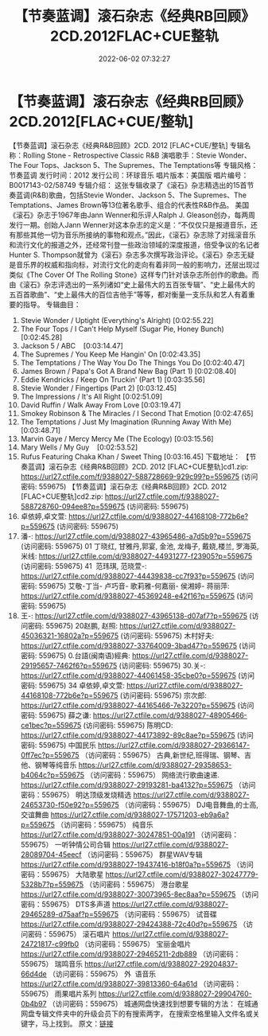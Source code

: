 ﻿---
title: 【节奏蓝调】滚石杂志《经典RB回顾》2CD.2012FLAC+CUE整轨
date: 2022-06-02 07:32:27
categories: 古典音乐、新世纪、纯音雅乐
tags: 纯音雅乐
---
# 【节奏蓝调】滚石杂志《经典RB回顾》2CD.2012[FLAC+CUE/整轨]

【节奏蓝调】滚石杂志《经典R&B回顾》2CD.
2012 [FLAC+CUE/整轨]
专辑名称：Rolling Stone -
Retrospective Classic R&B
演唱歌手：Stevie Wonder、The Four
Tops、Jackson 5、The Supremes、The Temptations等
专辑风格：节奏蓝调
发行时间：2012
发行公司：环球音乐
唱片版本：美国版
唱片编号：B0017143-02/58749
专辑介绍：
这张专辑收录了《滚石》杂志精选出的15首节奏蓝调(R&B)歌曲，包括Stevie
Wonder、Jackson 5、The Supremes、The Temptations、James
Brown等13位著名歌手、组合的代表性R&B作品。
美国《滚石》杂志于1967年由Jann
Wenner和乐评人Ralph J. Gleason创办，每两周发行一期。创始人Jann
Wenner对这本杂志的定义是：“不仅仅只是报道音乐，还有那些其他一切为音乐所接纳的事物和观点。”因此，《滚石》杂志除了对摇滚音乐和流行文化的报道之外，还经常刊登一些政治领域的深度报道，倍受争议的名记者Hunter
S.
Thompson就曾为《滚石》杂志多次撰写政治评论。《滚石》杂志无疑是音乐界的权威和指向标，对流行文化的走向有着非同一般的影响力，还层出现过类似《The
Cover Of The Rolling
Stone》这样专门针对该杂志所创作的歌曲。而由《滚石》杂志评选出的一系列诸如“史上最伟大的五百张专辑”、“史上最伟大的五百首歌曲”、“史上最伟大的百位吉他手”等等，都对衡量一支乐队和艺人有着重要的指导。
专辑曲目：
01. Stevie Wonder / Uptight
(Everything's Alright)
[0:02:55.22]
02. The Four Tops / I Can't
Help Myself (Sugar Pie, Honey Bunch)
[0:02:45.28]
03. Jackson 5 /
ABC    [0:03:14.47]
04. The Supremes / You Keep Me
Hangin' On
[0:02:43.35]
05. The Temptations / The Way
You Do The Things You Do
[0:02:40.47]
06. James Brown / Papa's Got A
Brand New Bag (Part 1)
[0:02:08.40]
07. Eddie Kendricks / Keep On
Truckin' (Part 1)
[0:03:35.56]
08. Stevie Wonder / Fingertips
(Part 2)
[0:03:12.45]
09. The Impressions / It's All
Right
[0:02:51.09]
10. David Ruffin / Walk Away
From Love
[0:03:19.47]
11. Smokey Robinson & The
Miracles / I Second That Emotion
[0:02:47.65]
12. The Temptations / Just My
Imagination (Running Away With Me)
[0:03:48.71]
13. Marvin Gaye / Mercy Mercy
Me (The Ecology)
[0:03:15.56]
14. Mary Wells / My
Guy    [0:02:53.52]
15. Rufus Featuring Chaka Khan
/ Sweet Thing
[0:03:16.45]
下载地址：
【节奏蓝调】滚石杂志《经典R&B回顾》2CD. 2012
[FLAC+CUE整轨]cd1.zip: https://url27.ctfile.com/f/9388027-588728669-929c99?p=559675
(访问密码: 559675)
【节奏蓝调】滚石杂志《经典R&B回顾》2CD. 2012 [FLAC+CUE整轨]cd2.zip: https://url27.ctfile.com/f/9388027-588728760-094ee8?p=559675
(访问密码: 559675)
34. 卓依婷,卓文萱: https://url27.ctfile.com/d/9388027-44168108-772b6e?p=559675
(访问密码: 559675)
20. 潘-: https://url27.ctfile.com/d/9388027-43965486-a7d5b9?p=559675
(访问密码: 559675)
01 丁晓红, 甘雅丹,郭宴, 金池, 龙梅子, 戴娆,楼兰, 罗海英,米线: https://url27.ctfile.com/d/9388027-44931277-f23905?p=559675
(访问密码: 559675)
41  范玮琪, 范晓萱-: https://url27.ctfile.com/d/9388027-44439838-cc7f93?p=559675
(访问密码: 559675)
艾敬-丁当- 卢巧音- 歌莉雅-何嘉丽- 侯湘婷- 蒋丽萍: https://url27.ctfile.com/d/9388027-45369248-e42f16?p=559675
(访问密码: 559675)
11. 王-: https://url27.ctfile.com/d/9388027-43965138-d07af7?p=559675
(访问密码: 559675)
20赵鹏, 赵照: https://url27.ctfile.com/d/9388027-45036321-16802a?p=559675
(访问密码: 559675)
木村好夫: https://url27.ctfile.com/d/9388027-33764009-3bad47?p=559675
(访问密码: 559675)
0.台語(闽南语)經典: https://url27.ctfile.com/d/9388027-29195657-7462f6?p=559675
(访问密码: 559675)
30.关-: https://url27.ctfile.com/d/9388027-44061458-35cbe0?p=559675
(访问密码: 559675)
34 卓依婷,卓文萱: https://url27.ctfile.com/d/9388027-44168108-772b6e?p=559675
(访问密码: 559675)
宗次郎: https://url27.ctfile.com/d/9388027-44165466-7e3220?p=559675
(访问密码: 559675)
薛之谦: https://url27.ctfile.com/d/9388027-48905466-ce1bec?p=559675
(访问密码: 559675)
陈明CD: https://url27.ctfile.com/d/9388027-44173892-89c8ae?p=559675
(访问密码: 559675)
中国民乐
https://url27.ctfile.com/d/9388027-29366147-0ff7ec?p=559675
（访问密码：559675）
古典,新世纪,班得瑞、钢琴、吉他、钢琴等纯音乐
https://url27.ctfile.com/d/9388027-29358653-b4064c?p=559675
（访问密码：559675）
网络流行歌曲速递.
https://url27.ctfile.com/d/9388027-29193281-ba4132?p=559675
（访问密码：559675）
明达顶级发烧精选
https://url27.ctfile.com/d/9388027-24653730-f50e92?p=559675
（访问密码：559675）
DJ电音舞曲,的士高, 交谊舞曲
https://url27.ctfile.com/d/9388027-17571203-eb9a6a?p=559675
（访问密码：559675）
纯音乐
https://url27.ctfile.com/d/9388027-30247851-00a191
（访问密码：559675）
一听钟情公司合辑
https://url27.ctfile.com/d/9388027-28089704-45eecf
（访问密码：559675）
群星WAV专辑
https://url27.ctfile.com/d/9388027-19437416-b18f0a?p=559675
（访问密码：559675）
大陆歌星
https://url27.ctfile.com/d/9388027-30247779-5328b7?p=559675
（访问密码：559675）
港台歌星
https://url27.ctfile.com/d/9388027-30073965-8ec8aa?p=559675
（访问密码：559675）
DTS多声道
https://url27.ctfile.com/d/9388027-29465289-d75aaf?p=559675
（访问密码：559675）
试音碟
https://url27.ctfile.com/d/9388027-29424388-72c40d?p=559675
（访问密码：559675）
滚石唱片
https://url27.ctfile.com/d/9388027-24721817-c99fb0
（访问密码：559675）
宝丽金唱片
https://url27.ctfile.com/d/9388027-29465211-2db889
（访问密码：559675）
瑞鸣音乐
https://url27.ctfile.com/d/9388027-29204837-66d4de
（访问密码：559675）
外  语音乐
https://url27.ctfile.com/d/9388027-39813360-64a61d
（访问密码：559675）
雨果唱片系列
https://url27.ctfile.com/d/9388027-29904760-0b4b97
（访问密码：559675）
城通网盘快速找到想要专辑的方法：
在城通网盘专辑文件夹中的升级会员下的有搜索两字，
在搜索空格里输入文件名或关键字，马上找到。
原文：[链接](https://blog.sina.com.cn/s/blog_1647c7e7601030xlm.html)